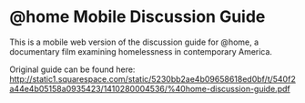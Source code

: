 # @home Mobile Discussion Guide
This is a mobile web version of the discussion guide for @home, a documentary film examining homelessness in contemporary America.

Original guide can be found here: http://static1.squarespace.com/static/5230bb2ae4b09658618ed0bf/t/540f2a44e4b05158a0935423/1410280004536/%40home-discussion-guide.pdf

